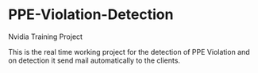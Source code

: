 # PPE-Violation-Detection
Nvidia Training Project

This is the real time working project for the detection of PPE Violation and on detection it send mail automatically to the clients.
